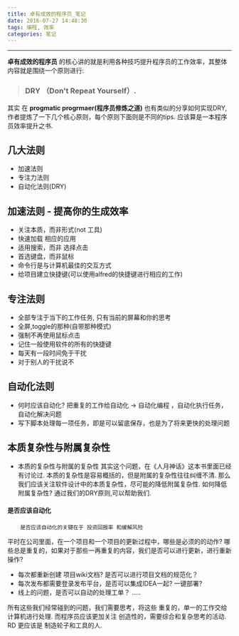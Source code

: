 ```yaml
---
title: 卓有成效的程序员_笔记
date: 2016-07-27 14:48:30
tags: 编程, 效率
categories: 笔记
---
```


-------

  **卓有成效的程序员** 的核心讲的就是利用各种技巧提升程序员的工作效率，其整体内容就是围绕一个原则进行:

>   
> ### DRY （Don't Repeat Yourself）. 
>   


其实 在 **progmatic progrmaer(程序员修炼之道)** 也有类似的分享如何实现DRY, 作者提炼了一下几个核心原则，每个原则下面则是不同的tips. 应该算是一本程序员效率提升之书.

## 几大法则
* 加速法则
* 专注力法则
* 自动化法则(DRY)

## 加速法则 - 提高你的生成效率
* 关注本质，而非形式(not 工具)
* 快速加载 相应的应用
* 适用搜索，而非 选择点击
* 首选键盘，而非鼠标
* 命令行是与计算机最佳的交互方式 
* 给项目建立快捷键(可以使用alfred的快捷键进行相应的工作)

## 专注法则
* 全部专注于当下的工作任务, 只有当前的屏幕和你的思考
* 全屏,toggle的那种(自带那种模式)
* 强制不再使用鼠标点击
* 记住一般使用软件的所有的快捷键 
* 每天有一段时间免于干扰
* 对于别人的干扰说不

## 自动化法则
* 何时应该自动化? 把重复的工作给自动化 -> 自动化编程 ，自动化执行任务，自动化解决问题
* 写下脚本处理每一项任务，即是可以留底保存，也是为了将来更快的处理问题

## 本质复杂性与附属复杂性
* 本质的复杂性与附属的复杂性
其实这个问题，在《人月神话》这本书里面已经有讨论过. 本质的复杂性是容易概括的，但是附属的复杂性往往纠缠不清. 那么我们应该关注软件设计中的本质复杂性，尽可能的降低附属复杂性. 如何降低附属复杂性? 通过我们的DRY原则,可以帮助我们.


#### 是否应该自动化
```
    是否应该自动化的关键在于 投资回报率 和缓解风险 
```

平时在公司里面，在一个项目和一个项目的更新过程中，哪些是必须的的动作? 哪些总是重复的，如果对于那些一再重复的内容，我们是否可以进行更新，进行重新操作?

* 每次都重新创建 项目wiki文档? 是否可以进行项目文档的规范化？
* 每次发布都需要登录发布平台，是否可以集成IDEA一起? 一键部署?
* 线上的问题，是否可以自动的处理工单？
.....

所有这些我们经常碰到的问题，我们需要思考，将这些 重复的，单一的工作交给计算机进行处理. 而程序员应该更加关注 创造性的，需要综合和复杂思考的活动. RD 更应该是 制造轮子和工具的人.
